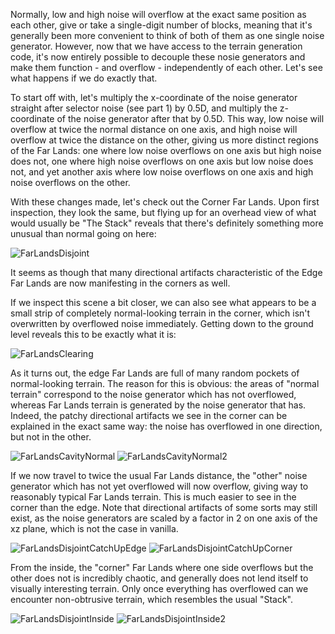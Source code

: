 Normally, low and high noise will overflow at the exact same position as each other, give or take a single-digit number of blocks, meaning that it's generally been more convenient to think of both of them as one single noise generator. However, now that we have access to the terrain generation code, it's now entirely possible to decouple these nosie generators and make them function - and overflow - independently of each other. Let's see what happens if we do exactly that.

To start off with, let's multiply the x-coordinate of the noise generator straight after selector noise (see part 1) by 0.5D, and multiply the z-coordinate of the noise generator after that by 0.5D. This way, low noise will overflow at twice the normal distance on one axis, and high noise will overflow at twice the distance on the other, giving us more distinct regions of the Far Lands: one where low noise overflows on one axis but high noise does not, one where high noise overflows on one axis but low noise does not, and yet another axis where low noise overflows on one axis and high noise overflows on the other.

With these changes made, let's check out the Corner Far Lands. Upon first inspection, they look the same, but flying up for an overhead view of what would usually be "The Stack" reveals that there's definitely something more unusual than normal going on here:

![FarLandsDisjoint](https://raw.githubusercontent.com/muzikbike/FarLandsChronicles/patch-3/assets/Ch1/FarLandsDisjoint.png)

It seems as though that many directional artifacts characteristic of the Edge Far Lands are now manifesting in the corners as well.

If we inspect this scene a bit closer, we can also see what appears to be a small strip of completely normal-looking terrain in the corner, which isn't overwritten by overflowed noise immediately. Getting down to the ground level reveals this to be exactly what it is:

![FarLandsClearing](https://raw.githubusercontent.com/muzikbike/FarLandsChronicles/patch-3/assets/Ch1/FarLandsClearing.png)

As it turns out, the edge Far Lands are full of many random pockets of normal-looking terrain. The reason for this is obvious: the areas of "normal terrain" correspond to the noise generator which has not overflowed, whereas Far Lands terrain is generated by the noise generator that has. Indeed, the patchy directional artifacts we see in the corner can be explained in the exact same way: the noise has overflowed in one direction, but not in the other.

![FarLandsCavityNormal](https://raw.githubusercontent.com/muzikbike/FarLandsChronicles/patch-3/assets/Ch1/FarLandsCavityNormal.png)
![FarLandsCavityNormal2](https://raw.githubusercontent.com/muzikbike/FarLandsChronicles/patch-3/assets/Ch1/FarLandsCavityNormal2.png)

If we now travel to twice the usual Far Lands distance, the "other" noise generator which has not yet overflowed will now overflow, giving way to reasonably typical Far Lands terrain. This is much easier to see in the corner than the edge. Note that directional artifacts of some sorts may still exist, as the noise generators are scaled by a factor in 2 on one axis of the xz plane, which is not the case in vanilla.

![FarLandsDisjointCatchUpEdge](https://raw.githubusercontent.com/muzikbike/FarLandsChronicles/patch-3/assets/Ch1/FarLandsDisjointCatchUpEdge.png)
![FarLandsDisjointCatchUpCorner](https://raw.githubusercontent.com/muzikbike/FarLandsChronicles/patch-3/assets/Ch1/FarLandsDisjointCatchUpCorner.png)

From the inside, the "corner" Far Lands where one side overflows but the other does not is incredibly chaotic, and generally does not lend itself to visually interesting terrain. Only once everything has overflowed can we encounter non-obtrusive terrain, which resembles the usual "Stack".

![FarLandsDisjointInside](https://raw.githubusercontent.com/muzikbike/FarLandsChronicles/patch-3/assets/Ch1/FarLandsDisjointInside.png)
![FarLandsDisjointInside2](https://raw.githubusercontent.com/muzikbike/FarLandsChronicles/patch-3/assets/Ch1/FarLandsDisjointInside2.png)
